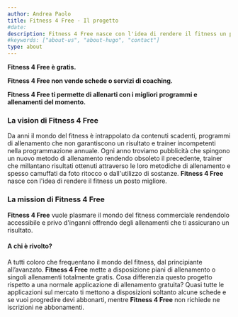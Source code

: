 ```yaml
---
author: Andrea Paolo
title: Fitness 4 Free - Il progetto
#date: 
description: Fitness 4 Free nasce con l'idea di rendere il fitness un posto migliore, è rivolto tutti coloro che frequentano il mondo del fitness dal principiante all’avanzato.
#keywords: ["about-us", "about-hugo", "contact"]
type: about
---
```


**Fitness 4 Free è gratis.**

**Fitness 4 Free non vende schede o servizi di coaching.**

**Fitness 4 Free ti permette di allenarti con i migliori programmi e allenamenti del momento.**

### La vision di Fitness 4 Free
Da anni il mondo del fitness è intrappolato da contenuti scadenti, programmi di allenamento che non garantiscono un risultato e trainer incompetenti nella programmazione annuale. Ogni anno troviamo pubblicità che spingono un nuovo metodo di allenamento rendendo obsoleto il precedente, trainer che millantano risultati ottenuti attraverso le loro metodiche di allenamento e spesso camuffati da foto ritocco o dall'utilizzo di sostanze. **Fitness 4 Free** nasce con l'idea di rendere il fitness un posto migliore.

### La mission di Fitness 4 Free
**Fitness 4 Free** vuole plasmare il mondo del fitness commerciale rendendolo accessibile e privo d'inganni offrendo degli allenamenti che ti assicurano un risultato.

#### A chi è rivolto?
A tutti coloro che frequentano il mondo del fitness, dal principiante all’avanzato. **Fitness 4 Free** mette a disposizione piani di allenamento o singoli allenamenti totalmente gratis. Cosa differenzia questo progetto rispetto a una normale applicazione di allenamento gratuita? Quasi tutte le applicazioni sul mercato ti mettono a disposizioni soltanto alcune schede e se vuoi progredire devi abbonarti, mentre **Fitness 4 Free** non richiede ne iscrizioni ne abbonamenti.
